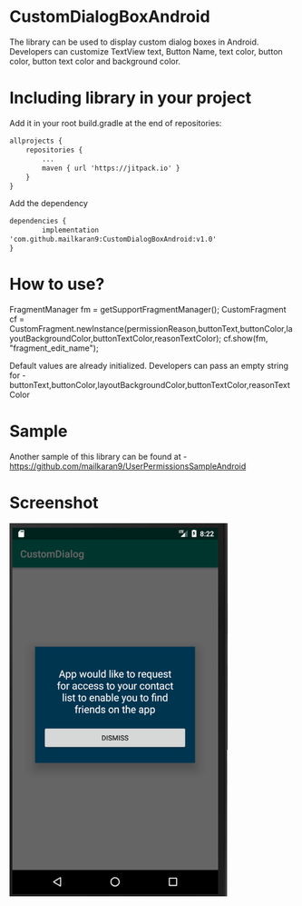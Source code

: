 # CustomDialogBoxAndroid
The library can be used to display custom dialog boxes in Android. Developers can customize TextView text, Button Name, text color, button color, button text color and background color.

# Including library in your project

Add it in your root build.gradle at the end of repositories:

	allprojects {
		repositories {
			...
			maven { url 'https://jitpack.io' }
		}
	}

Add the dependency

	dependencies {
	        implementation 'com.github.mailkaran9:CustomDialogBoxAndroid:v1.0'
	}
	
# How to use?

FragmentManager fm = getSupportFragmentManager();
CustomFragment cf = CustomFragment.newInstance(permissionReason,buttonText,buttonColor,layoutBackgroundColor,buttonTextColor,reasonTextColor);
cf.show(fm, "fragment_edit_name");


Default values are already initialized. Developers can pass an empty string for - buttonText,buttonColor,layoutBackgroundColor,buttonTextColor,reasonTextColor

# Sample

Another sample of this library can be found at - https://github.com/mailkaran9/UserPermissionsSampleAndroid


# Screenshot

![Screenshot](Screenshot/screenshot1.PNG "Sample screenshot of dialog box")
